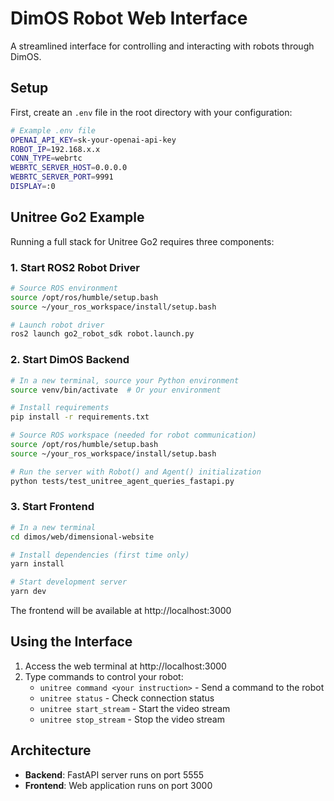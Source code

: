 # DimOS Robot Web Interface

A streamlined interface for controlling and interacting with robots through DimOS.

## Setup

First, create an `.env` file in the root directory with your configuration:

```bash
# Example .env file
OPENAI_API_KEY=sk-your-openai-api-key
ROBOT_IP=192.168.x.x
CONN_TYPE=webrtc
WEBRTC_SERVER_HOST=0.0.0.0
WEBRTC_SERVER_PORT=9991
DISPLAY=:0
```

## Unitree Go2 Example

Running a full stack for Unitree Go2 requires three components:

### 1. Start ROS2 Robot Driver

```bash
# Source ROS environment
source /opt/ros/humble/setup.bash
source ~/your_ros_workspace/install/setup.bash

# Launch robot driver
ros2 launch go2_robot_sdk robot.launch.py
```

### 2. Start DimOS Backend

```bash
# In a new terminal, source your Python environment
source venv/bin/activate  # Or your environment

# Install requirements
pip install -r requirements.txt

# Source ROS workspace (needed for robot communication)
source /opt/ros/humble/setup.bash
source ~/your_ros_workspace/install/setup.bash

# Run the server with Robot() and Agent() initialization
python tests/test_unitree_agent_queries_fastapi.py
```

### 3. Start Frontend

```bash
# In a new terminal
cd dimos/web/dimensional-website

# Install dependencies (first time only)
yarn install

# Start development server
yarn dev
```

The frontend will be available at http://localhost:3000

## Using the Interface

1. Access the web terminal at http://localhost:3000
2. Type commands to control your robot:
   - `unitree command <your instruction>` - Send a command to the robot
   - `unitree status` - Check connection status
   - `unitree start_stream` - Start the video stream
   - `unitree stop_stream` - Stop the video stream

## Architecture

- **Backend**: FastAPI server runs on port 5555
- **Frontend**: Web application runs on port 3000
